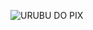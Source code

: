 ![URUBU DO PIX](https://user-images.githubusercontent.com/27822288/171231586-94bb868f-5e7b-4d97-8b5b-1cfbd425bbc6.jpeg)
